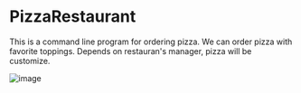 # PizzaRestaurant
This is a command line program for ordering pizza.
We can order pizza with favorite toppings.
Depends on restauran's  manager, pizza will be customize.

![image](./PizzaRestaurant.gif)
